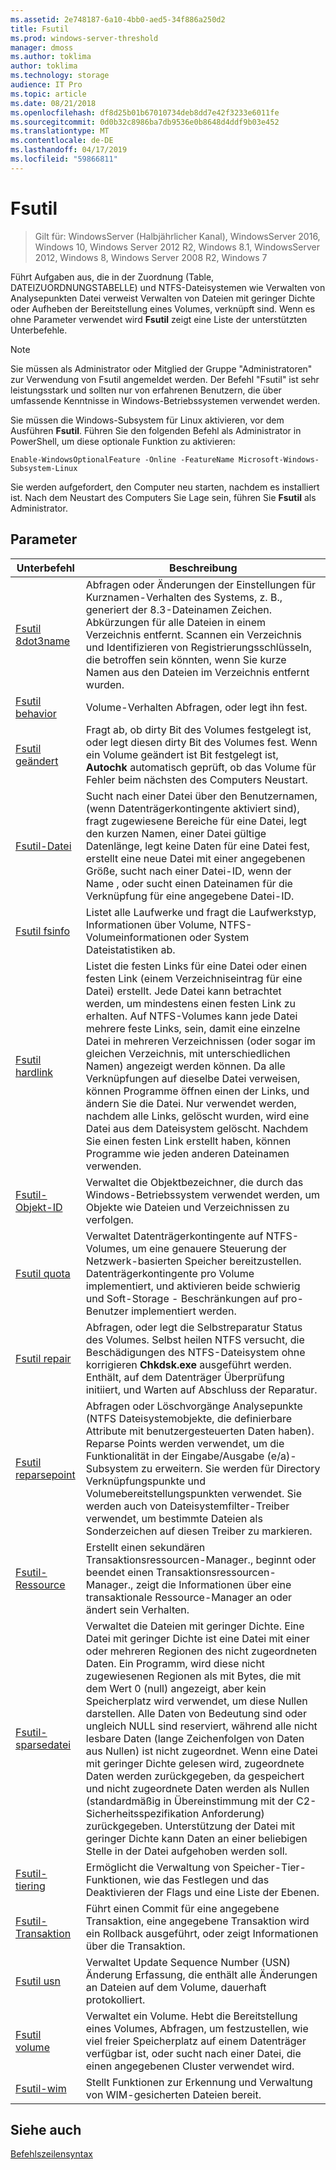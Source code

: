 ```yaml
---
ms.assetid: 2e748187-6a10-4bb0-aed5-34f886a250d2
title: Fsutil
ms.prod: windows-server-threshold
manager: dmoss
ms.author: toklima
author: toklima
ms.technology: storage
audience: IT Pro
ms.topic: article
ms.date: 08/21/2018
ms.openlocfilehash: df8d25b01b67010734deb8dd7e42f3233e6011fe
ms.sourcegitcommit: 0d0b32c8986ba7db9536e0b8648d4ddf9b03e452
ms.translationtype: MT
ms.contentlocale: de-DE
ms.lasthandoff: 04/17/2019
ms.locfileid: "59866811"
---
```

# <a name="fsutil"></a>Fsutil

>Gilt für: WindowsServer (Halbjährlicher Kanal), WindowsServer 2016, Windows 10, Windows Server 2012 R2, Windows 8.1, WindowsServer 2012, Windows 8, Windows Server 2008 R2, Windows 7

Führt Aufgaben aus, die in der Zuordnung (Table, DATEIZUORDNUNGSTABELLE) und NTFS-Dateisystemen wie Verwalten von Analysepunkten Datei verweist Verwalten von Dateien mit geringer Dichte oder Aufheben der Bereitstellung eines Volumes, verknüpft sind. Wenn es ohne Parameter verwendet wird **Fsutil** zeigt eine Liste der unterstützten Unterbefehle. 

> [!Note] 
> Sie müssen als Administrator oder Mitglied der Gruppe "Administratoren" zur Verwendung von Fsutil angemeldet werden. Der Befehl "Fsutil" ist sehr leistungsstark und sollten nur von erfahrenen Benutzern, die über umfassende Kenntnisse in Windows-Betriebssystemen verwendet werden.
>
>Sie müssen die Windows-Subsystem für Linux aktivieren, vor dem Ausführen **Fsutil**. Führen Sie den folgenden Befehl als Administrator in PowerShell, um diese optionale Funktion zu aktivieren:
>
>```
> Enable-WindowsOptionalFeature -Online -FeatureName Microsoft-Windows-Subsystem-Linux
>```
> Sie werden aufgefordert, den Computer neu starten, nachdem es installiert ist. Nach dem Neustart des Computers Sie Lage sein, führen Sie **Fsutil** als Administrator.

## <a name="parameters"></a>Parameter

|Unterbefehl |Beschreibung|
|---|---|
|[Fsutil 8dot3name](fsutil-8dot3name.md) | Abfragen oder Änderungen der Einstellungen für Kurznamen-Verhalten des Systems, z. B., generiert der 8.3-Dateinamen Zeichen. Abkürzungen für alle Dateien in einem Verzeichnis entfernt. Scannen ein Verzeichnis und Identifizieren von Registrierungsschlüsseln, die betroffen sein könnten, wenn Sie kurze Namen aus den Dateien im Verzeichnis entfernt wurden.|
|[Fsutil behavior](fsutil-behavior.md) |Volume-Verhalten Abfragen, oder legt ihn fest.|
|[Fsutil geändert](fsutil-dirty.md)| Fragt ab, ob dirty Bit des Volumes festgelegt ist, oder legt diesen dirty Bit des Volumes fest. Wenn ein Volume geändert ist Bit festgelegt ist, **Autochk** automatisch geprüft, ob das Volume für Fehler beim nächsten des Computers Neustart.|
|[Fsutil-Datei](fsutil-file.md)|Sucht nach einer Datei über den Benutzernamen, (wenn Datenträgerkontingente aktiviert sind), fragt zugewiesene Bereiche für eine Datei, legt den kurzen Namen, einer Datei gültige Datenlänge, legt keine Daten für eine Datei fest, erstellt eine neue Datei mit einer angegebenen Größe, sucht nach einer Datei-ID, wenn der Name , oder sucht einen Dateinamen für die Verknüpfung für eine angegebene Datei-ID.|
|[Fsutil fsinfo](fsutil-fsinfo.md)|Listet alle Laufwerke und fragt die Laufwerkstyp, Informationen über Volume, NTFS-Volumeinformationen oder System Dateistatistiken ab.|
|[Fsutil hardlink](fsutil-hardlink.md)|Listet die festen Links für eine Datei oder einen festen Link (einem Verzeichniseintrag für eine Datei) erstellt. Jede Datei kann betrachtet werden, um mindestens einen festen Link zu erhalten. Auf NTFS-Volumes kann jede Datei mehrere feste Links, sein, damit eine einzelne Datei in mehreren Verzeichnissen (oder sogar im gleichen Verzeichnis, mit unterschiedlichen Namen) angezeigt werden können. Da alle Verknüpfungen auf dieselbe Datei verweisen, können Programme öffnen einen der Links, und ändern Sie die Datei. Nur verwendet werden, nachdem alle Links, gelöscht wurden, wird eine Datei aus dem Dateisystem gelöscht. Nachdem Sie einen festen Link erstellt haben, können Programme wie jeden anderen Dateinamen verwenden.|
|[Fsutil-Objekt-ID](fsutil-objectid.md)|Verwaltet die Objektbezeichner, die durch das Windows-Betriebssystem verwendet werden, um Objekte wie Dateien und Verzeichnissen zu verfolgen.|
|[Fsutil quota](fsutil-quota.md)|Verwaltet Datenträgerkontingente auf NTFS-Volumes, um eine genauere Steuerung der Netzwerk-basierten Speicher bereitzustellen. Datenträgerkontingente pro Volume implementiert, und aktivieren beide schwierig und Soft-Storage - Beschränkungen auf pro-Benutzer implementiert werden.|
|[Fsutil repair](fsutil-repair.md)|Abfragen, oder legt die Selbstreparatur Status des Volumes. Selbst heilen NTFS versucht, die Beschädigungen des NTFS-Dateisystem ohne korrigieren **Chkdsk.exe** ausgeführt werden. Enthält, auf dem Datenträger Überprüfung initiiert, und Warten auf Abschluss der Reparatur.|
|[Fsutil reparsepoint](fsutil-reparsepoint.md)|Abfragen oder Löschvorgänge Analysepunkte (NTFS Dateisystemobjekte, die definierbare Attribute mit benutzergesteuerten Daten haben). Reparse Points werden verwendet, um die Funktionalität in der Eingabe/Ausgabe (e/a)-Subsystem zu erweitern. Sie werden für Directory Verknüpfungspunkte und Volumebereitstellungspunkten verwendet. Sie werden auch von Dateisystemfilter-Treiber verwendet, um bestimmte Dateien als Sonderzeichen auf diesen Treiber zu markieren.|
|[Fsutil-Ressource](fsutil-resource.md)|Erstellt einen sekundären Transaktionsressourcen-Manager., beginnt oder beendet einen Transaktionsressourcen-Manager., zeigt die Informationen über eine transaktionale Ressource-Manager an oder ändert sein Verhalten.|
|[Fsutil-sparsedatei](fsutil-sparse.md)|Verwaltet die Dateien mit geringer Dichte. Eine Datei mit geringer Dichte ist eine Datei mit einer oder mehreren Regionen des nicht zugeordneten Daten. Ein Programm, wird diese nicht zugewiesenen Regionen als mit Bytes, die mit dem Wert 0 (null) angezeigt, aber kein Speicherplatz wird verwendet, um diese Nullen darstellen. Alle Daten von Bedeutung sind oder ungleich NULL sind reserviert, während alle nicht lesbare Daten (lange Zeichenfolgen von Daten aus Nullen) ist nicht zugeordnet. Wenn eine Datei mit geringer Dichte gelesen wird, zugeordnete Daten werden zurückgegeben, da gespeichert und nicht zugeordnete Daten werden als Nullen (standardmäßig in Übereinstimmung mit der C2-Sicherheitsspezifikation Anforderung) zurückgegeben. Unterstützung der Datei mit geringer Dichte kann Daten an einer beliebigen Stelle in der Datei aufgehoben werden soll.|
|[Fsutil-tiering](fsutil-tiering.md)|Ermöglicht die Verwaltung von Speicher-Tier-Funktionen, wie das Festlegen und das Deaktivieren der Flags und eine Liste der Ebenen.|
|[Fsutil-Transaktion](fsutil-transaction.md)|Führt einen Commit für eine angegebene Transaktion, eine angegebene Transaktion wird ein Rollback ausgeführt, oder zeigt Informationen über die Transaktion.|
|[Fsutil usn](fsutil-usn.md)|Verwaltet Update Sequence Number (USN) Änderung Erfassung, die enthält alle Änderungen an Dateien auf dem Volume, dauerhaft protokolliert.|
|[Fsutil volume](fsutil-volume.md)|Verwaltet ein Volume. Hebt die Bereitstellung eines Volumes, Abfragen, um festzustellen, wie viel freier Speicherplatz auf einem Datenträger verfügbar ist, oder sucht nach einer Datei, die einen angegebenen Cluster verwendet wird.|
|[Fsutil-wim](fsutil-wim.md)|Stellt Funktionen zur Erkennung und Verwaltung von WIM-gesicherten Dateien bereit.|

## <a name="see-also"></a>Siehe auch
[Befehlszeilensyntax](Command-Line-Syntax-Key.md)